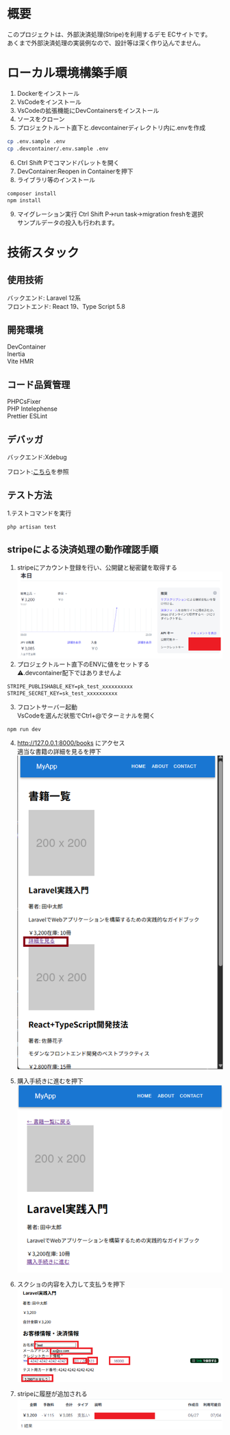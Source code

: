 # 概要

このプロジェクトは、外部決済処理(Stripe)を利用するデモ ECサイトです。<br>
あくまで外部決済処理の実装例なので、設計等は深く作り込んでません。

# ローカル環境構築手順

1. Dockerをインストール
2. VsCodeをインストール
3. VsCodeの拡張機能にDevContainersをインストール
4. ソースをクローン
5. プロジェクトルート直下と.devcontainerディレクトリ内に.envを作成

```bash
cp .env.sample .env
cp .devcontainer/.env.sample .env
```

6. Ctrl Shift Pでコマンドパレットを開く<br>
7. DevContainer:Reopen in Containerを押下
8. ライブラリ等のインストール

```
composer install
npm install
```

9. マイグレーション実行
   Ctrl Shift P→run task→migration freshを選択<br>
   サンプルデータの投入も行われます。

# 技術スタック

## 使用技術

バックエンド: Laravel 12系<br>
フロントエンド: React 19、Type Script 5.8

## 開発環境

DevContainer<br>
Inertia<br>
Vite HMR

## コード品質管理

PHPCsFixer<br>
PHP Intelephense<br>
Prettier
ESLint

## デバッガ

バックエンド:Xdebug

フロント:[こちら](https://zenn.dev/chida/articles/a12f72ed8153b0)を参照

## テスト方法

1.テストコマンドを実行

```bsash
php artisan test
```

## stripeによる決済処理の動作確認手順

1. stripeにアカウント登録を行い、公開鍵と秘密鍵を取得する
   ![aa](./docs/key.png)
2. プロジェクトルート直下のENVに値をセットする<br>
   ⚠️.devcontainer配下ではありませんよ

```
STRIPE_PUBLISHABLE_KEY=pk_test_xxxxxxxxxx
STRIPE_SECRET_KEY=sk_test_xxxxxxxxxx
```

3. フロントサーバー起動<br>
   VsCodeを選んだ状態でCtrl+@でターミナルを開く

```
npm run dev
```

4. http://127.0.0.1:8000/books にアクセス<br>
   適当な書籍の詳細を見るを押下<br>
   ![aa](./docs/books.png)

5. 購入手続きに進むを押下
   ![aa](./docs/bookShow.png)
6. スクショの内容を入力して支払うを押下
   ![aa](./docs/order.png)
7. stripeに履歴が追加される
   ![aa](./docs/history.png)

